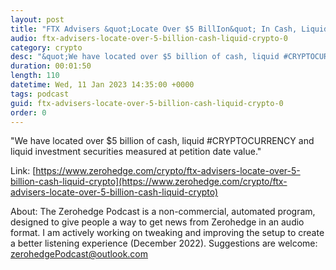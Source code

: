 ```yaml
---
layout: post
title: "FTX Advisers &quot;Locate Over $5 BillIon&quot; In Cash, Liquid Crypto"
audio: ftx-advisers-locate-over-5-billion-cash-liquid-crypto-0
category: crypto
desc: "&quot;We have located over $5 billion of cash, liquid #CRYPTOCURRENCY and liquid investment securities measured at petition date value.&quot;"
duration: 00:01:50
length: 110
datetime: Wed, 11 Jan 2023 14:35:00 +0000
tags: podcast
guid: ftx-advisers-locate-over-5-billion-cash-liquid-crypto-0
order: 0
---
```

&quot;We have located over $5 billion of cash, liquid #CRYPTOCURRENCY and liquid investment securities measured at petition date value.&quot;

Link: [https://www.zerohedge.com/crypto/ftx-advisers-locate-over-5-billion-cash-liquid-crypto](https://www.zerohedge.com/crypto/ftx-advisers-locate-over-5-billion-cash-liquid-crypto)

About: The Zerohedge Podcast is a non-commercial, automated program, designed to give people a way to get news from Zerohedge in an audio format.  I am actively working on tweaking and improving the setup to create a better listening experience (December 2022).  Suggestions are welcome: [zerohedgePodcast@outlook.com](mailto:zerohedgePodcast@outlook.com)